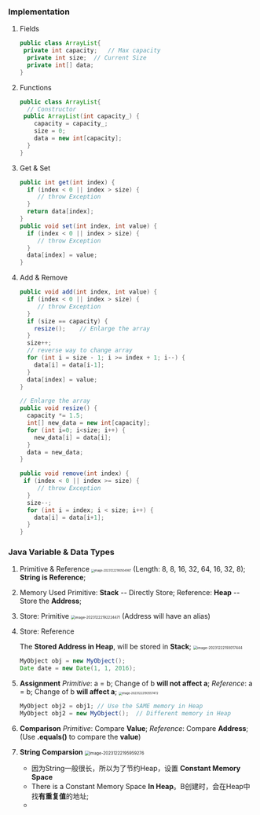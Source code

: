 ### Implementation

1. Fields

   ```java
   public class ArrayList{
   	private int capacity;	// Max capacity
     private int size;	// Current Size
     private int[] data;
   }
   ```

2. Functions
   ```java
   public class ArrayList{
     // Constructor
   	public ArrayList(int capacity_) {
       capacity = capacity_;
       size = 0;
       data = new int[capacity];
     }
   }
   ```

3. Get & Set
   ```java
   public int get(int index) {
     if (index < 0 || index > size) {
   		// throw Exception
     }
     return data[index];
   }
   public void set(int index, int value) {
     if (index < 0 || index > size) {
   		// throw Exception
     }
     data[index] = value;
   }
   ```

4. Add & Remove
   ```java
   public void add(int index, int value) {
     if (index < 0 || index > size) {
   		// throw Exception
     }
     if (size == capacity) {
       resize();	// Enlarge the array
     }
     size++;
     // reverse way to change array
     for (int i = size - 1; i >= index + 1; i--) {
       data[i] = data[i-1];
     }
     data[index] = value;
   }
   
   // Enlarge the array
   public void resize() {
     capacity *= 1.5;
     int[] new_data = new int[capacity];
     for (int i=0; i<size; i++) {
       new_data[i] = data[i];
     }
     data = new_data;
   }
   
   public void remove(int index) {
   	if (index < 0 || index >= size) {
   		// throw Exception
     }
     size--;
     for (int i = index; i < size; i++) {
       data[i] = data[i+1];
     }
   }
   ```

### Java Variable & Data Types

1. Primitive & Reference
   <img src="/Users/aaron/Library/Application Support/typora-user-images/image-20231222190504987.png" alt="image-20231222190504987" style="zoom:40%;" />
   (Length: 8, 8, 16, 32, 64, 16, 32, 8);
   **String is Reference**;

2. Memory Used
   Primitive: **Stack** -- Directly Store;
   Reference: **Heap** -- Store the **Address**;

3. Store: Primitive
   <img src="/Users/aaron/Library/Application Support/typora-user-images/image-20231222192224471.png" alt="image-20231222192224471" style="zoom:50%;" />
   (Address will have an alias)

4. Store: Reference

   The **Stored Address in Heap**, will be stored in **Stack**;
   <img src="/Users/aaron/Library/Application Support/typora-user-images/image-20231222193017444.png" alt="image-20231222193017444" style="zoom:50%;" />

   ```java
   MyObject obj = new MyObject();
   Date date = new Date(1, 1, 2016);
   ```

5. **Assignment**
   *Primitive*: a = b;   Change of b **will not affect a**;
   *Reference*: a = b;   Change of b **will affect a**;
   <img src="/Users/aaron/Library/Application Support/typora-user-images/image-20231222193557472.png" alt="image-20231222193557472" style="zoom:40%;" />

   ```java
   MyObject obj2 = obj1; // Use the SAME memory in Heap
   MyObject obj2 = new MyObject();	// Different memory in Heap
   ```

6. **Comparison**
   *Primitive*: Compare **Value**;
   *Reference*: Compare **Address**; (Use **.equals()** to compare the **value**)

7. **String Comparsion**
   <img src="/Users/aaron/Library/Application Support/typora-user-images/image-20231222195959276.png" alt="image-20231222195959276" style="zoom:60%;" />

   + 因为String一般很长，所以为了节约Heap，设置 **Constant Memory Space**
   + There is a Constant Memory Space **In Heap**。B创建时，会在Heap中找**有重复值**的地址;
   + 